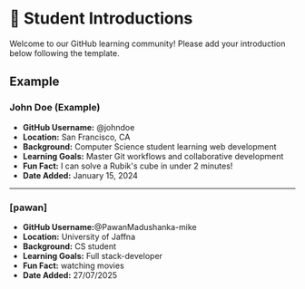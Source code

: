 # 👋 Student Introductions

Welcome to our GitHub learning community! Please add your introduction below following the template.

## Example

### John Doe (Example)
- **GitHub Username:** @johndoe
- **Location:** San Francisco, CA
- **Background:** Computer Science student learning web development
- **Learning Goals:** Master Git workflows and collaborative development
- **Fun Fact:** I can solve a Rubik's cube in under 2 minutes!
- **Date Added:** January 15, 2024

---

<!-- Add your introduction below this line -->

### [pawan]
- **GitHub Username:**@PawanMadushanka-mike
- **Location:** University of Jaffna
- **Background:** CS student
- **Learning Goals:** Full stack-developer
- **Fun Fact:** watching movies
- **Date Added:** 27/07/2025


